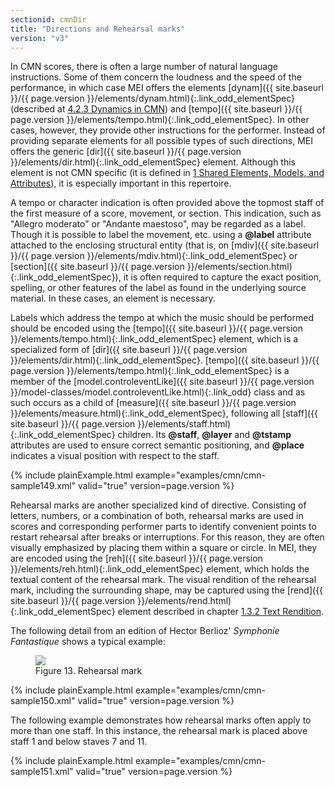 ```yaml
---
sectionid: cmnDir
title: "Directions and Rehearsal marks"
version: "v3"
---
```




In CMN scores, there is often a large number of natural language instructions. Some
of them
concern the loudness and the speed of the performance, in which case MEI offers the
elements
[dynam]({{ site.baseurl }}/{{ page.version }}/elements/dynam.html){:.link_odd_elementSpec} (described at <a class="link_ptr" title="Dynamics in CMN" href="{{ site.baseurl }}/{{ page.version }}/guidelines/cmn.html#cmnDynam">4.2.3 Dynamics in CMN</a>) and [tempo]({{ site.baseurl }}/{{ page.version }}/elements/tempo.html){:.link_odd_elementSpec}. In other cases, however, they provide other instructions for the performer.
Instead of providing separate elements for all possible types of such directions,
MEI offers
the generic [dir]({{ site.baseurl }}/{{ page.version }}/elements/dir.html){:.link_odd_elementSpec} element. Although this element is not CMN specific (it
is defined in <a class="link_ptr" title="Shared Elements, Models, and Attributes" href="{{ site.baseurl }}/{{ page.version }}/guidelines/shared.html">1 Shared Elements, Models, and Attributes</a>), it is especially important in this repertoire.

A tempo or character indication is often provided above the topmost staff of the first
measure of a score, movement, or section. This indication, such as "Allegro moderato"
or
"Andante maestoso", may be regarded as a label. Though it is possible to label the
movement,
etc. using a **@label** attribute attached to the enclosing structural entity (that
is, on [mdiv]({{ site.baseurl }}/{{ page.version }}/elements/mdiv.html){:.link_odd_elementSpec} or [section]({{ site.baseurl }}/{{ page.version }}/elements/section.html){:.link_odd_elementSpec}), it is often required to
capture the exact position, spelling, or other features of the label as found in the
underlying source material. In these cases, an element is necessary.

Labels which address the tempo at which the music should be performed should be encoded
using the [tempo]({{ site.baseurl }}/{{ page.version }}/elements/tempo.html){:.link_odd_elementSpec} element, which is a specialized form of [dir]({{ site.baseurl }}/{{ page.version }}/elements/dir.html){:.link_odd_elementSpec}. [tempo]({{ site.baseurl }}/{{ page.version }}/elements/tempo.html){:.link_odd_elementSpec} is a member of the [model.controleventLike]({{ site.baseurl }}/{{ page.version }}/model-classes/model.controleventLike.html){:.link_odd} class and as such occurs as a child of [measure]({{ site.baseurl }}/{{ page.version }}/elements/measure.html){:.link_odd_elementSpec}, following all [staff]({{ site.baseurl }}/{{ page.version }}/elements/staff.html){:.link_odd_elementSpec} children. Its **@staff**,
**@layer** and **@tstamp** attributes are used to ensure correct semantic
positioning, and **@place** indicates a visual position with respect to the staff.

{% include plainExample.html example="examples/cmn/cmn-sample149.xml" valid="true" version=page.version %}


Rehearsal marks are another specialized kind of directive. Consisting of
letters, numbers, or a combination of both, rehearsal marks are used in scores and
corresponding performer parts to identify convenient points to restart rehearsal after
breaks or interruptions. For this reason, they are often visually emphasized by placing
them
within a square or circle. In MEI, they are encoded using the [reh]({{ site.baseurl }}/{{ page.version }}/elements/reh.html){:.link_odd_elementSpec}
element, which holds the textual content of the rehearsal mark. The visual rendition
of the
rehearsal mark, including the surrounding shape, may be captured using the [rend]({{ site.baseurl }}/{{ page.version }}/elements/rend.html){:.link_odd_elementSpec} element described in chapter <a class="link_ptr" title="Text Rendition" href="{{ site.baseurl }}/{{ page.version }}/guidelines/shared.html#sharedTextRendition">1.3.2 Text Rendition</a>.

The following detail from an edition of Hector Berlioz' *Symphonie
Fantastique* shows a typical example:


<figure class="figure"><img src="{{ site.baseurl }}/Images/modules/cmn/reh_berlioz.png" class="img-responsive"><figcaption class="figure-caption">Figure 13. Rehearsal mark</figcaption>
</figure>
{% include plainExample.html example="examples/cmn/cmn-sample150.xml" valid="true" version=page.version %}


The following example demonstrates how rehearsal marks often apply to more than one
staff.
In this instance, the rehearsal mark is placed above staff 1 and below staves 7 and
11.

{% include plainExample.html example="examples/cmn/cmn-sample151.xml" valid="true" version=page.version %}


